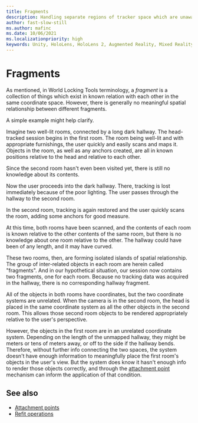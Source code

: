 ```yaml
---
title: Fragments
description: Handling separate regions of tracker space which are unaware of each other.
author: fast-slow-still
ms.author: mafinc
ms.date: 10/06/2021
ms.localizationpriority: high
keywords: Unity, HoloLens, HoloLens 2, Augmented Reality, Mixed Reality, ARCore, ARKit, development, MRTK
---
```


# Fragments

As mentioned, in World Locking Tools terminology, a *fragment* is a collection of things which exist in known relation with each other in the same coordinate space. However, there is generally no meaningful spatial relationship between different fragments.

A simple example might help clarify.

Imagine two well-lit rooms, connected by a long dark hallway. The head-tracked session begins in the first room. The room being well-lit and with appropriate furnishings, the user quickly and easily scans and maps it. Objects in the room, as well as any anchors created, are all in known positions relative to the head and relative to each other.

Since the second room hasn't even been visited yet, there is still no knowledge about its contents.

Now the user proceeds into the dark hallway. There, tracking is lost immediately because of the poor lighting. The user passes through the hallway to the second room.

In the second room, tracking is again restored and the user quickly scans the room, adding some anchors for good measure.

At this time, both rooms have been scanned, and the contents of each room is known relative to the other contents of the same room, but there is no knowledge about one room relative to the other. The hallway could have been of any length, and it may have curved.

These two rooms, then, are forming isolated islands of spatial relationship. The group of inter-related objects in each room are herein called "fragments". And in our hypothetical situation, our session now contains two fragments, one for each room. Because no tracking data was acquired in the hallway, there is no corresponding hallway fragment.

All of the objects in both rooms have coordinates, but the two coordinate systems are unrelated. When the camera is in the second room, the head is placed in the same coordinate system as all the other objects in the second room. This allows those second room objects to be rendered appropriately relative to the user's perspective.

However, the objects in the first room are in an unrelated coordinate system. Depending on the length of the unmapped hallway, they might be meters or tens of meters away, or off to the side if the hallway bends. Therefore, without further info connecting the two spaces, the system doesn't have enough information to meaningfully place the first room's objects in the user's view. But the system does know it hasn't enough info to render those objects correctly, and through the [attachment point](AttachmentPoints.md) mechanism can inform the application of that condition.

## See also

* [Attachment points](AttachmentPoints.md)
* [Refit operations](RefitOperations.md)